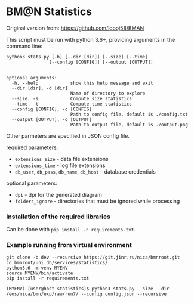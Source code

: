 # BM@N Statistics

Original version from: https://github.com/loooj58/BMAN

This script must be run with python 3.6+, providing arguments in the command line:

```
python3 stats.py [-h] [--dir [dir]] [--size] [--time]
                [--config [CONFIG]] [--output [OUTPUT]]


optional arguments:
  -h, --help            show this help message and exit
  --dir [dir], -d [dir]
                        Name of directory to explore
  --size, -s            Compute size statistics
  --time, -t            Compute time statistics
  --config [CONFIG], -c [CONFIG]
                        Path to config file, default is ./config.txt
  --output [OUTPUT], -o [OUTPUT]
                        Path to output file, default is ./output.png
```

Other parmeters are specified in JSON config file.

required parameters:
* `extensions_size` - data file extensions
* `extensions_time` - log file extensions
* `db_user`, `db_pass`, `db_name`, `db_host` - database credentials

optional parameters:
* `dpi` - dpi for the generated diagram
* `folders_ignore` - directories that must be ignored while processing

### Installation of the required libraries

Can be done with `pip install -r requirements.txt`.

### Example running from virtual environment

```
git clone -b dev --recursive https://git.jinr.ru/nica/bmnroot.git
cd bmnroot/uni_db/services/statistics/
python3.6 -m venv MYENV
source MYENV/bin/activate
pip install -r requirements.txt

(MYENV) [user@host statistics]$ python3 stats.py --size --dir /eos/nica/bmn/exp/raw/run7/ --config config.json --recursive
```
